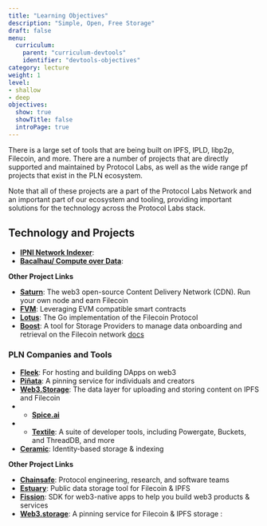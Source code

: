 ```yaml
---
title: "Learning Objectives"
description: "Simple, Open, Free Storage"
draft: false
menu:
  curriculum:
    parent: "curriculum-devtools"
    identifier: "devtools-objectives"
category: lecture
weight: 1
level:
- shallow
- deep
objectives:
  show: true
  showTitle: false
  introPage: true
---
```


There is a large set of tools that are being built on IPFS, IPLD, libp2p, Filecoin, and more. There are a number of projects that are directly supported and maintained by Protocol Labs, as well as the wide range pf projects that exist in the PLN ecosystem.

Note that all of these projects are a part of the Protocol Labs Network and an important part of our ecosystem and tooling, providing important solutions for the technology across the Protocol Labs stack.


## Technology and Projects
* **[IPNI Network Indexer](/curriculum/dev-tools/network-indexer)**:
* **[Bacalhau/ Compute over Data](/curriculum/dev-tools/bacalhau)**:

**Other Project Links**
* **[Saturn](https://strn.network/)**: The web3 open-source Content Delivery Network (CDN). Run your own node and earn Filecoin
* **[FVM](https://fvm.filecoin.io/)**: Leveraging EVM compatible smart contracts
* **[Lotus](https://lotus.filecoin.io/)**: The Go implementation of the Filecoin Protocol
* **[Boost](https://boost.filecoin.io/)**: A tool for Storage Providers to manage data onboarding and retrieval on the Filecoin network [docs](https://github.com/filecoin-project/boost-docs)

### PLN Companies and Tools

* **[Fleek](/curriculum/dev-tools/fleek/)**: For hosting and building DApps on web3
* **[Piñata](/curriculum/dev-tools/pinata/)**: A pinning service for individuals and creators
* **[Web3.Storage](/curriculum/dev-tools/web3-storage/)**: The data layer for uploading and storing content on IPFS and Filecoin
* * **[Spice.ai]()**
* * **[Textile](/curriculum/dev-tools/textile/)**: A suite of developer tools, including Powergate, Buckets, and ThreadDB, and more
* **[Ceramic](/curriculum/dev-tools/ceramic/)**: Identity-based storage & indexing

**Other Project Links**
* **[Chainsafe](https://chainsafe.io/)**: Protocol engineering, research, and software teams
* **[Estuary](https://docs.estuary.tech/tutorial-get-an-api-key)**: Public data storage tool for Filecoin & IPFS
* **[Fission](https://dev.to/fission/fission-on-the-ipfs-community-call-nof)**: SDK for web3-native apps to help you build web3 products & services
* **[Web3.storage](/curriculum/dev-tools/web3-storage/)**: A pinning service for Filecoin & IPFS storage
:


